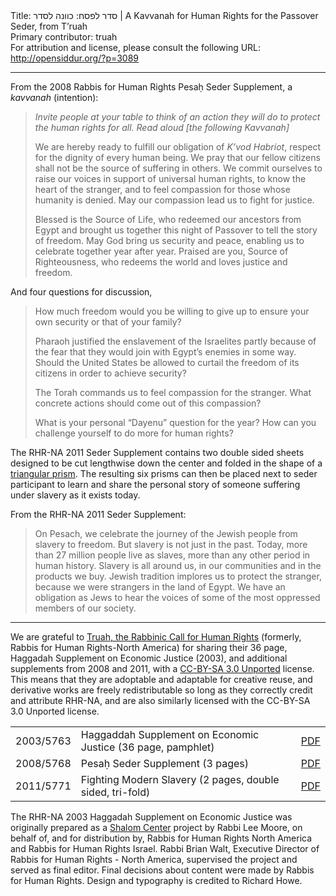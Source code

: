 <html>
<head></head>
<body>
Title: סדר לפסח: כוונה לסדר | A Kavvanah for Human Rights for the Passover Seder, from T’ruah<br />
Primary contributor: truah<br />
For attribution and license, please consult the following URL: <a href="http://opensiddur.org/?p=3089">http://opensiddur.org/?p=3089</a>
<p />
<hr />

From the 2008 Rabbis for Human Rights Pesaḥ Seder Supplement, a <em>kavvanah</em> (intention):

<blockquote><em>Invite people at your table to think of an action they will do to protect the human rights for all. Read aloud [the following Kavvanah]</em>

We are hereby ready to fulfill our obligation of <em>K’vod Habriot</em>, respect for the dignity of every human being. We pray that our fellow citizens shall not be the source of suffering in others. We commit ourselves to raise our voices in support of universal human rights, to know the heart of the stranger, and to feel compassion for those whose humanity is denied. May our compassion lead us to fight for justice.

Blessed is the Source of Life, who redeemed our ancestors from Egypt and brought us together this night of Passover to tell the story of freedom. May God bring us security and peace, enabling us to celebrate together year after year. Praised are you, Source of Righteousness, who redeems the world and loves justice and freedom.</blockquote>

And four questions for discussion,

<blockquote>
How much freedom would you be willing to give up to ensure your own security or that of your family?

Pharaoh justified the enslavement of the Israelites partly because of the fear that they would join with Egypt’s enemies in some way. Should the United States be allowed to curtail the freedom of its citizens in order to achieve security?

The Torah commands us to feel compassion for the stranger. What concrete actions should come out of this compassion?

What is your personal “Dayenu” question for the year? How can you challenge yourself to do more for human rights?</blockquote>

The RHR-NA 2011 Seder Supplement contains two double sided sheets designed to be cut lengthwise down the center and folded in the shape of a <a href="https://secure.wikimedia.org/wikipedia/en/wiki/Triangular_prism">triangular prism</a>. The resulting six prisms can then be placed next to seder participant to learn and share the personal story of someone suffering under slavery as it exists today.

From the RHR-NA 2011 Seder Supplement:

<blockquote>On Pesach, we celebrate the journey of the Jewish people from slavery to freedom. But slavery is not just in the past. Today, more than 27 million people live as slaves, more than any other period in human history. Slavery is all around us, in our communities and in the products we buy. Jewish tradition implores us to protect the stranger, because we were strangers in the land of Egypt. We have an obligation as Jews to hear the voices of some of the most oppressed members of our society.</blockquote>

<hr />

We are grateful to <a href="http://truah.org">Truah, the Rabbinic Call for Human Rights</a> (formerly, Rabbis for Human Rights-North America) for sharing their 36 page, Haggadah Supplement on Economic Justice (2003), and additional supplements from 2008 and 2011, with a <a href="http://creativecommons.org/licenses/by-sa/3.0/">CC-BY-SA 3.0 Unported</a> license. This means that they are adoptable and adaptable for creative reuse, and derivative works are freely redistributable so long as they correctly credit and attribute RHR-NA, and are also similarly licensed with the CC-BY-SA 3.0 Unported license.

<table style="margin-left: auto;margin-right: auto;">
<tr><td>2003/5763</td><td>Haggaddah Supplement on Economic Justice (36 page, pamphlet)</td><td><a href='https://opensiddur.org/wp-content/uploads/2011/04/Rabbis-for-Human-Rights-North-America-Haggaddah-Supplement-on-Economic-Justice-2003.pdf'>PDF</a></td></tr>   <tr><td>2008/5768</td><td>Pesaḥ Seder Supplement (3 pages)</td><td><a href='https://opensiddur.org/wp-content/uploads/2011/04/Rabbis-for-Human-Rights-North-America-Pesach-Seder-Supplement-2008.pdf'>PDF</a></td></tr>   <tr><td>2011/5771</td><td>Fighting Modern Slavery (2 pages, double sided, tri-fold)</td><td><a href='https://opensiddur.org/wp-content/uploads/2011/04/Rabbis-for-Human-Rights-North-America-Fighting-Modern-Slavery-2011.pdf'>PDF</a></td></tr>
</tbody></table>

The RHR-NA 2003 Haggadah Supplement on Economic Justice was originally prepared as a <a href="http://www.theshalomcenter.org/">Shalom Center</a> project by Rabbi Lee Moore, on behalf of, and for distribution by, Rabbis for Human Rights North America and Rabbis for Human Rights Israel. Rabbi Brian Walt, Executive Director of Rabbis for Human Rights - North America, supervised the project and served as final editor. Final decisions about content were made by Rabbis for Human Rights. Design and typography is credited to Richard Howe.
</body>
</html>